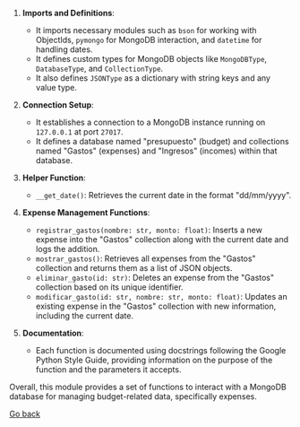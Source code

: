 1. **Imports and Definitions**:

   - It imports necessary modules such as `bson` for working with ObjectIds, `pymongo` for MongoDB interaction, and `datetime` for handling dates.
   - It defines custom types for MongoDB objects like `MongoDBType`, `DatabaseType`, and `CollectionType`.
   - It also defines `JSONType` as a dictionary with string keys and any value type.

2. **Connection Setup**:

   - It establishes a connection to a MongoDB instance running on `127.0.0.1` at port `27017`.
   - It defines a database named "presupuesto" (budget) and collections named "Gastos" (expenses) and "Ingresos" (incomes) within that database.

3. **Helper Function**:

   - `__get_date()`: Retrieves the current date in the format "dd/mm/yyyy".

4. **Expense Management Functions**:

   - `registrar_gastos(nombre: str, monto: float)`: Inserts a new expense into the "Gastos" collection along with the current date and logs the addition.
   - `mostrar_gastos()`: Retrieves all expenses from the "Gastos" collection and returns them as a list of JSON objects.
   - `eliminar_gasto(id: str)`: Deletes an expense from the "Gastos" collection based on its unique identifier.
   - `modificar_gasto(id: str, nombre: str, monto: float)`: Updates an existing expense in the "Gastos" collection with new information, including the current date.

5. **Documentation**:
   - Each function is documented using docstrings following the Google Python Style Guide, providing information on the purpose of the function and the parameters it accepts.

Overall, this module provides a set of functions to interact with a MongoDB database for managing budget-related data, specifically expenses.

[Go back](../index.md)
